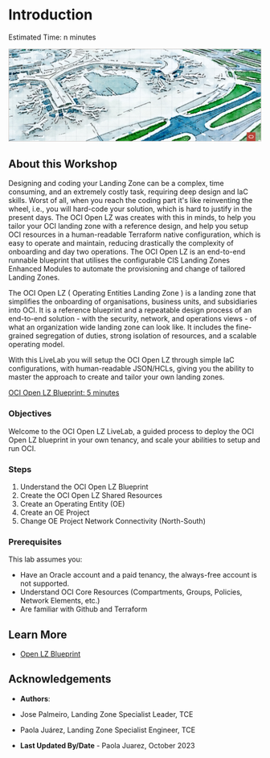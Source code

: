 # Introduction

Estimated Time: n minutes

![Open LZ](images/oci_open_lz.png)

## About this Workshop

Designing and coding your Landing Zone can be a complex, time consuming, and an extremely costly task, requiring deep design and IaC skills. Worst of all, when you reach the coding part it's like reinventing the wheel, i.e., you will hard-code your solution, which is hard to justify in the present days. The OCI Open LZ was creates with this in minds, to help you tailor your OCI landing zone with a reference design, and help you setup OCI resources in a human-readable Terraform native configuration, which is easy to operate and maintain, reducing drastically the complexity of onboarding and day two operations. The OCI Open LZ is an end-to-end runnable blueprint that utilises the configurable CIS Landing Zones Enhanced Modules to automate the provisioning and change of tailored Landing Zones. 

The OCI Open LZ ( Operating Entities Landing Zone ) is a landing zone that simplifies the onboarding of organisations, business units, and subsidiaries into OCI. It is a reference blueprint and a repeatable design process of an end-to-end solution - with the security, network, and operations views - of what an organization wide landing zone can look like. It includes the fine-grained segregation of duties, strong isolation of resources, and a scalable operating model.

With this LiveLab you will setup the OCI Open LZ through simple IaC configurations, with human-readable JSON/HCLs, giving you the ability to master the approach to create and tailor your own landing zones.


 [OCI Open LZ Blueprint: 5 minutes](https://youtu.be/JWKRHfO4LnY?si=LvM5qBAlDHn2Bk8J)


### Objectives

Welcome to the OCI Open LZ LiveLab, a guided process to deploy the OCI Open LZ blueprint in your own tenancy, and scale your abilities to setup and run OCI.

### Steps

1. Understand the OCI Open LZ Blueprint
2. Create the OCI Open LZ Shared Resources
3. Create an Operating Entity (OE)
4. Create an OE Project
5. Change OE Project Network Connectivity (North-South)


### Prerequisites 

This lab assumes you:
* Have an Oracle account and a paid tenancy, the always-free account is not supported.
* Understand OCI Core Resources (Compartments, Groups, Policies, Network Elements, etc.)
* Are familiar with Github and Terraform

## Learn More

* [Open LZ Blueprint](https://github.com/oracle-quickstart/terraform-oci-open-lz)


## Acknowledgements

- **Authors**:
- Jose Palmeiro, Landing Zone Specialist Leader, TCE 
- Paola Juárez, Landing Zone Specialist Engineer, TCE 

- **Last Updated By/Date** - Paola Juarez, October 2023
